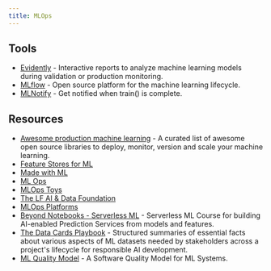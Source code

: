 ```yaml
---
title: MLOps
---
```


## Tools

- [Evidently](https://github.com/evidentlyai/evidently) - Interactive reports to analyze machine learning models during validation or production monitoring.
- [MLflow](https://github.com/mlflow/mlflow) - Open source platform for the machine learning lifecycle.
- [MLNotify](https://mlnotify.aporia.com) - Get notified when train() is complete.

## Resources

- [Awesome production machine learning](https://github.com/EthicalML/awesome-production-machine-learning) - A curated list of awesome open source libraries to deploy, monitor, version and scale your machine learning.
- [Feature Stores for ML](https://www.featurestore.org)
- [Made with ML](https://madewithml.com/)
- [ML Ops](https://ml-ops.org)
- [MLOps Toys](https://mlops.toys)
- [The LF AI & Data Foundation](https://landscape.lfai.foundation)
- [MLOps Platforms](https://github.com/thoughtworks/mlops-platforms)
- [Beyond Notebooks - Serverless ML](https://github.com/featurestoreorg/serverless-ml-course) - Serverless ML Course for building AI-enabled Prediction Services from models and features.
- [The Data Cards Playbook](https://pair-code.github.io/datacardsplaybook/) - Structured summaries of essential facts about various aspects of ML datasets needed by stakeholders across a project's lifecycle for responsible AI development.
- [ML Quality Model](https://bookingcom.github.io/ml-quality-model/) - A Software Quality Model for ML Systems.
